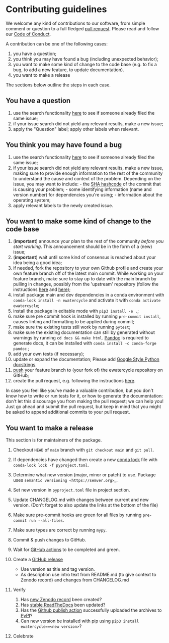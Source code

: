 # Contributing guidelines

We welcome any kind of contributions to our software, from simple
comment or question to a full fledged [pull
request](https://help.github.com/articles/about-pull-requests/). Please
read and follow our [Code of Conduct](CODE_OF_CONDUCT.md).

A contribution can be one of the following cases:

1. you have a question;
2. you think you may have found a bug (including unexpected behavior);
3. you want to make some kind of change to the code base (e.g. to fix a
    bug, to add a new feature, to update documentation).
4. you want to make a release

The sections below outline the steps in each case.

## You have a question

1. use the search functionality
    [here](https://github.com/eWaterCycle/ewatercycle/issues) to see if
    someone already filed the same issue;
2. if your issue search did not yield any relevant results, make a new
    issue;
3. apply the \"Question\" label; apply other labels when relevant.

## You think you may have found a bug

1. use the search functionality
    [here](https://github.com/eWaterCycle/ewatercycle/issues) to see if
    someone already filed the same issue;
2. if your issue search did not yield any relevant results, make a new
    issue, making sure to provide enough information to the rest of the
    community to understand the cause and context of the problem.
    Depending on the issue, you may want to include: - the [SHA
    hashcode](https://help.github.com/articles/autolinked-references-and-urls/#commit-shas)
    of the commit that is causing your problem; - some identifying
    information (name and version number) for dependencies you\'re
    using; - information about the operating system;
3. apply relevant labels to the newly created issue.

## You want to make some kind of change to the code base

1. (**important**) announce your plan to the rest of the community
    *before you start working*. This announcement should be in the form
    of a (new) issue;
2. (**important**) wait until some kind of consensus is reached about
    your idea being a good idea;
3. if needed, fork the repository to your own Github profile and create
    your own feature branch off of the latest main commit. While working
    on your feature branch, make sure to stay up to date with the main
    branch by pulling in changes, possibly from the \'upstream\'
    repository (follow the instructions
    [here](https://help.github.com/articles/configuring-a-remote-for-a-fork/)
    and [here](https://help.github.com/articles/syncing-a-fork/));
4. install package main and dev dependencies in a conda environment with
    `conda-lock install -n ewatercycle` and activate it with `conda activate ewatercycle`;
4. install the package in editable mode with
    `pip3 install -e .`;
4. make sure pre commit hook is installed by running `pre-commit install`, causes linting and formatting to be applied during commit;
5. make sure the existing tests still work by running `pytest`;
6. make sure the existing documentation can still by generated without
    warnings by running `cd docs && make html`. [Pandoc](https://pandoc.org/) is required to generate docs, it can be installed with ``conda install -c conda-forge pandoc`` ;
7. add your own tests (if necessary);
8. update or expand the documentation; Please add [Google Style Python
    docstrings](https://google.github.io/styleguide/pyguide.html#38-comments-and-docstrings).
9. [push](http://rogerdudler.github.io/git-guide/) your feature branch
    to (your fork of) the ewatercycle repository on GitHub;
10. create the pull request, e.g. following the instructions
    [here](https://help.github.com/articles/creating-a-pull-request/).

In case you feel like you\'ve made a valuable contribution, but you
don\'t know how to write or run tests for it, or how to generate the
documentation: don\'t let this discourage you from making the pull
request; we can help you! Just go ahead and submit the pull request, but
keep in mind that you might be asked to append additional commits to
your pull request.

## You want to make a release

This section is for maintainers of the package.

1. Checkout ``HEAD`` of ``main`` branch with ``git checkout main`` and ``git pull``.
2. If dependencies have changed then create a new [conda lock](https://conda.github.io/conda-lock/) file with ``conda-lock lock -f pyproject.toml``.
3. Determine what new version (major, minor or patch) to use. Package uses `semantic versioning <https://semver.org>`_.
4. Set new version in ``pyproject.toml`` file in project section.
5. Update CHANGELOG.md with changes between current and new version. (Don't forget to also update the links at the bottom of the file)
6. Make sure pre-commit hooks are green for all files by running ``pre-commit run --all-files``.
7. Make sure types are correct by running ``mypy``.
8. Commit & push changes to GitHub.
9. Wait for [GitHub
    actions](https://github.com/eWaterCycle/ewatercycle/actions?query=branch%3Amain+)
    to be completed and green.

10. Create a [GitHub release](https://github.com/eWaterCycle/ewatercycle/releases/new)

    - Use version as title and tag version.
    - As description use intro text from README.md (to give context to
        Zenodo record) and changes from CHANGELOG.md

11. Verify

    1. Has [new Zenodo
        record](https://zenodo.org/search?page=1&size=20&q=ewatercycle)
        been created?
    2. Has [stable
        ReadTheDocs](https://ewatercycle.readthedocs.io/en/stable/) been
        updated?
    3. Has the [Github publish action](https://github.com/eWaterCycle/ewatercycle/actions/workflows/python-publish.yml)
        successfully uploaded the archives to [PyPI](https://pypi.org/project/ewatercycle/)?
    4. Can new version be installed with pip using
        `pip3 install ewatercycle==<new version>`?

12. Celebrate
